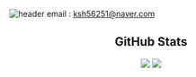 ![header](https://capsule-render.vercel.app/api?type=waving&color=auto&height=300&section=header&text=Se-hyun%20Kim&fontSize=90)
email : ksh56251@naver.com
<!-- <div align="center">
    <h2>Technology Stack</h2>
     <img src="https://img.shields.io/badge/java-007396?style=for-the-badge&logo=OpenJDK&logoColor=white"/>
    <img src="https://img.shields.io/badge/javascript-F7DF1E?style=for-the-badge&logo=JavaScript&logoColor=black"/>
    <img src="https://img.shields.io/badge/HTML5-E34F26?style=for-the-badge&logo=HTML5&logoColor=black"/>
    <img src="https://img.shields.io/badge/CSS-1572B6?style=for-the-badge&logo=CSS3&logoColor=black"/>
    <img src="https://img.shields.io/badge/eclipseide-525C86?style=for-the-badge&logo=eclipseide&logoColor=black"/>
    <img src="https://img.shields.io/badge/springboot-6DB33F?style=for-the-badge&logo=springboot&logoColor=black"/>
    <img src="https://img.shields.io/badge/oracle-F80000?style=for-the-badge&logo=oracle&logoColor=black"/>
    <img src="https://img.shields.io/badge/mysql-4479A1?style=for-the-badge&logo=mysql&logoColor=black"/>
    <img src="https://img.shields.io/badge/apachetomcat-F8DC75?style=for-the-badge&logo=apachetomcat&logoColor=black"/>
 
</div> -->

<div align="center">
 <h2>GitHub Stats</h2>
    <div>
        <img src="https://github-readme-stats.vercel.app/api?username=kim333333d&show_icons=true">
        <img src=https://github-readme-stats.vercel.app/api/top-langs/?username=kim333333d>
    </div>
</div>

<!-- <div align="center">
    <h2>software developer camp</h2>
    <h6>2023.01.30 ~ 2023.07.20</h6>
    <h3>최종 프로젝트</h3>
    <a href="https://github.com/kim333333d/Last-project-stream-park">
        <img src="./images/streamparkLogo.png" width="700">
    </a>
    <h6>(위 이미지를 누르시면 상세 페이지로 이동합니다.)<h6>
    <h5>비대면 시대 이후 OTT(Over-The-Top) 서비스의 수요 증가 및 고객들의 편리하고 쾌적한 컨텐츠 이용 요구에 따라 OTT 서비스 플랫폼 구축을 통하여 신규 회원가입 및 원활한 컨텐츠 이용환경을 제공하고자 함. </h5>
</div> -->
<!-- ### Hi there 👋 -->


<!--
**kim333333d/kim333333d** is a ✨ _special_ ✨ repository because its `README.md` (this file) appears on your GitHub profile.

Here are some ideas to get you started:

- 🔭 I’m currently working on ...
- 🌱 I’m currently learning ...
- 👯 I’m looking to collaborate on ...
- 🤔 I’m looking for help with ...
- 💬 Ask me about ...
- 📫 How to reach me: ...
- 😄 Pronouns: ...
- ⚡ Fun fact: ...
-->
